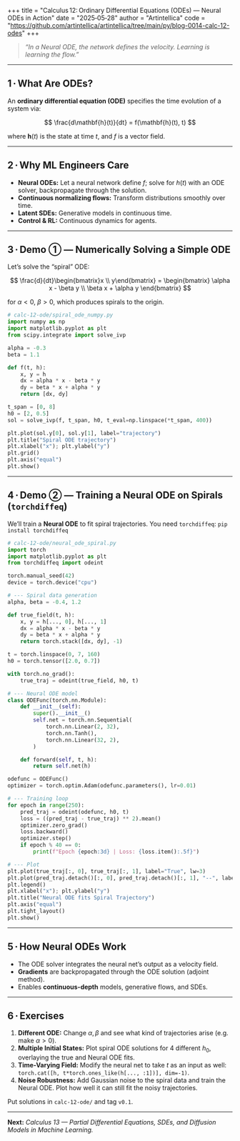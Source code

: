 +++
title = "Calculus 12: Ordinary Differential Equations (ODEs) — Neural ODEs in Action"
date  = "2025‑05‑28"
author = "Artintellica"
code = "https://github.com/artintellica/artintellica/tree/main/py/blog-0014-calc-12-odes"
+++

> _“In a Neural ODE, the network defines the velocity. Learning is learning the
> flow.”_

---

## 1 · What Are ODEs?

An **ordinary differential equation (ODE)** specifies the time evolution of a
system via:

$$
\frac{d\mathbf{h}(t)}{dt} = f(\mathbf{h}(t), t)
$$

where $\mathbf{h}(t)$ is the state at time $t$, and $f$ is a vector field.

---

## 2 · Why ML Engineers Care

- **Neural ODEs:** Let a neural network define $f$; solve for $h(t)$ with an ODE
  solver, backpropagate through the solution.
- **Continuous normalizing flows:** Transform distributions smoothly over time.
- **Latent SDEs:** Generative models in continuous time.
- **Control & RL:** Continuous dynamics for agents.

---

## 3 · Demo ① — Numerically Solving a Simple ODE

Let’s solve the “spiral” ODE:

$$
\frac{d}{dt}\begin{bmatrix}x \\ y\end{bmatrix} =
\begin{bmatrix}
\alpha x - \beta y \\
\beta x + \alpha y
\end{bmatrix}
$$

for $\alpha < 0$, $\beta > 0$, which produces spirals to the origin.

```python
# calc-12-ode/spiral_ode_numpy.py
import numpy as np
import matplotlib.pyplot as plt
from scipy.integrate import solve_ivp

alpha = -0.3
beta = 1.1

def f(t, h):
    x, y = h
    dx = alpha * x - beta * y
    dy = beta * x + alpha * y
    return [dx, dy]

t_span = [0, 8]
h0 = [2, 0.5]
sol = solve_ivp(f, t_span, h0, t_eval=np.linspace(*t_span, 400))

plt.plot(sol.y[0], sol.y[1], label="trajectory")
plt.title("Spiral ODE trajectory")
plt.xlabel("x"); plt.ylabel("y")
plt.grid()
plt.axis("equal")
plt.show()
```

---

## 4 · Demo ② — Training a Neural ODE on Spirals (`torchdiffeq`)

We’ll train a **Neural ODE** to fit spiral trajectories. You need `torchdiffeq`:
`pip install torchdiffeq`

```python
# calc-12-ode/neural_ode_spiral.py
import torch
import matplotlib.pyplot as plt
from torchdiffeq import odeint

torch.manual_seed(42)
device = torch.device("cpu")

# --- Spiral data generation
alpha, beta = -0.4, 1.2

def true_field(t, h):
    x, y = h[..., 0], h[..., 1]
    dx = alpha * x - beta * y
    dy = beta * x + alpha * y
    return torch.stack([dx, dy], -1)

t = torch.linspace(0, 7, 160)
h0 = torch.tensor([2.0, 0.7])

with torch.no_grad():
    true_traj = odeint(true_field, h0, t)

# --- Neural ODE model
class ODEFunc(torch.nn.Module):
    def __init__(self):
        super().__init__()
        self.net = torch.nn.Sequential(
            torch.nn.Linear(2, 32),
            torch.nn.Tanh(),
            torch.nn.Linear(32, 2),
        )

    def forward(self, t, h):
        return self.net(h)

odefunc = ODEFunc()
optimizer = torch.optim.Adam(odefunc.parameters(), lr=0.01)

# --- Training loop
for epoch in range(250):
    pred_traj = odeint(odefunc, h0, t)
    loss = ((pred_traj - true_traj) ** 2).mean()
    optimizer.zero_grad()
    loss.backward()
    optimizer.step()
    if epoch % 40 == 0:
        print(f"Epoch {epoch:3d} | Loss: {loss.item():.5f}")

# --- Plot
plt.plot(true_traj[:, 0], true_traj[:, 1], label="True", lw=3)
plt.plot(pred_traj.detach()[:, 0], pred_traj.detach()[:, 1], "--", label="Neural ODE", lw=2)
plt.legend()
plt.xlabel("x"); plt.ylabel("y")
plt.title("Neural ODE fits Spiral Trajectory")
plt.axis("equal")
plt.tight_layout()
plt.show()
```

---

## 5 · How Neural ODEs Work

- The ODE solver integrates the neural net’s output as a velocity field.
- **Gradients** are backpropagated through the ODE solution (adjoint method).
- Enables **continuous-depth** models, generative flows, and SDEs.

---

## 6 · Exercises

1. **Different ODE:** Change $\alpha, \beta$ and see what kind of trajectories
   arise (e.g. make $\alpha > 0$).
2. **Multiple Initial States:** Plot spiral ODE solutions for 4 different $h_0$,
   overlaying the true and Neural ODE fits.
3. **Time-Varying Field:** Modify the neural net to take $t$ as an input as
   well: `torch.cat([h, t*torch.ones_like(h[..., :1])], dim=-1)`.
4. **Noise Robustness:** Add Gaussian noise to the spiral data and train the
   Neural ODE. Plot how well it can still fit the noisy trajectories.

Put solutions in `calc-12-ode/` and tag `v0.1`.

---

**Next:** _Calculus 13 — Partial Differential Equations, SDEs, and Diffusion
Models in Machine Learning._
